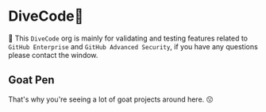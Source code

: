 # DiveCode👋

🧙 This `DiveCode` org is mainly for validating and testing features related to `GitHub Enterprise` and `GitHub Advanced Security`, if you have any questions please contact the window.

## Goat Pen

That's why you're seeing a lot of goat projects around here. 😗
